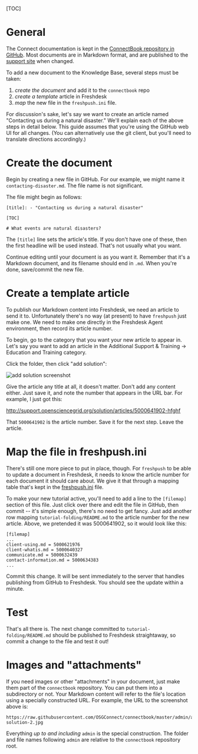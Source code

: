 [title]: - "Add a non-tutorial document to the knowledge base"

[TOC]

# General

The Connect documentation is kept in the [ConnectBook repository
in GitHub][connectbook].  Most documents are in Markdown format,
and are published to the [support site][support] when changed.

[connectbook]: https://github.com/OSGConnect/connectbook/tree/master/
[support]: https://support.opensciencegrid.org/

To add a new document to the Knowledge Base, several steps must be
taken:

1. *create the document* and add it to the `connectbook` repo
2. *create a template* article in Freshdesk
3. *map* the new file in the `freshpush.ini` file.

For discussion's sake, let's say we want to create an article named
"Contacting us during a natural disaster."  We'll explain each of the
above steps in detail below.  This guide assumes that you're using the
GitHub web UI for all changes.  (You can alternatively use the git
client, but you'll need to translate directions accordingly.)

# Create the document

Begin by creating a new file in GitHub. For our example, we might name
it `contacting-disaster.md`.  The file name is not significant.

The file might begin as follows:

	[title]: - "Contacting us during a natural disaster"

	[TOC]

	# What events are natural disasters?

The `[title]` line sets the article's title.  If you don't have one of
these, then the first headline will be used instead.  That's not usually
what you want.

Continue editing until your document is as you want it.  Remember that
it's a Markdown document, and its filename should end in `.md`.  When
you're done, save/commit the new file.


# Create a template article

To publish our Markdown content into Freshdesk, we need an article
to send it to.  Unfortunately there's no way (at present) to have
`freshpush` just make one.  We need to make one directly in the
Freshdesk Agent environment, then record its article number.

To begin, go to the category that you want your new article to
appear in.  Let's say you want to add an article in the 
Additional Support & Training -> Education and Training
category.

Click the folder, then click "add solution":

![add solution screenshot](https://raw.githubusercontent.com/OSGConnect/connectbook/master/admin/add-solution-2.jpg)

Give the article any title at all, it doesn't matter.  Don't add any
content either.  Just save it, and note the number that appears in
the URL bar.  For example, I just got this:

http://support.opensciencegrid.org/solution/articles/5000641902-hfghf

That `5000641902` is the article number.  Save it for the next step.
Leave the article.


# Map the file in freshpush.ini

There's still one more piece to put in place, though.  For `freshpush`
to be able to update a document in Freshdesk, it needs to know the
article number for each document it should care about.  We give it that
through a mapping table that's kept in the [freshpush.ini][freshpush-ini]
file.

[freshpush-ini]: https://github.com/OSGConnect/connectbook/blob/master/update/freshpush.ini

To make your new tutorial active, you'll need to add a line to the
`[filemap]` section of this file.  Just click over there and edit the
file in GitHub, then commit -- it's simple enough, there's no need to
get fancy.  Just add another row mapping `tutorial-folding/README.md`
to the article number for the new article.  Above, we pretended it was
5000641902, so it would look like this:

	[filemap]
	...
	client-using.md = 5000621976
	client-whatis.md = 5000640327
	communicate.md = 5000632439
	contact-information.md = 5000634383
	...
	

Commit this change.  It will be sent immediately to the server that
handles publishing from GitHub to Freshdesk.  You should see the update
within a minute.


# Test

That's all there is.  The next change committed to
`tutorial-folding/README.md` should be published to Freshdesk
straightaway, so commit a change to the file and test it out!


# Images and "attachments"

If you need images or other "attachments" in your document, just make
them part of the `connectbook` repository.  You can put them into a
subdirectory or not.  Your Markdown content will refer to the file's
location using a specially constructed URL.  For example, the URL to
the screenshot above is:

	https://raw.githubusercontent.com/OSGConnect/connectbook/master/admin/add-solution-2.jpg

Everything _up to and including_ `admin` is the special construction.
The folder and file names following `admin` are relative to the
`connectbook` repository root.
